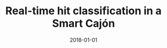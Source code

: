---
type: "paper_2018"
title: "Real-time hit classification in a Smart Cajón"
authors: Turchet, L., McPherson, A., Barthet, M.
date: 2018-01-01
published_in: "Frontiers in ICT"
download_link: "https://www.frontiersin.org/articles/10.3389/fict.2018.00016/full"
---